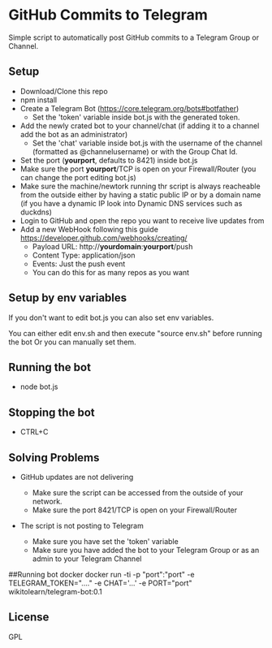 # GitHub Commits to Telegram

Simple script to automatically post GitHub commits to a Telegram Group or Channel. 

## Setup

- Download/Clone this repo
- npm install
- Create a Telegram Bot (https://core.telegram.org/bots#botfather)
	- Set the 'token' variable inside bot.js with the generated token.
- Add the newly crated bot to your channel/chat (if adding it to a channel add the bot as an administrator)
	- Set the 'chat' variable inside bot.js with the username of the channel (formatted as @channelusername) or with the Group Chat Id.
- Set the port (**yourport**, defaults to 8421) inside bot.js
- Make sure the port **yourport**/TCP is open on your Firewall/Router (you can change the port editing bot.js)
- Make sure the machine/newtork running thr script is always reacheable from the outside either by having a static public IP or by a domain name (if you have a dynamic IP look into Dynamic DNS services such as duckdns)
- Login to GitHub and open the repo you want to receive live updates from
- Add a new WebHook following this guide https://developer.github.com/webhooks/creating/
	- Payload URL: http://**yourdomain**:**yourport**/push
	- Content Type: application/json
	- Events: Just the push event
	- You can do this for as many repos as you want

## Setup by env variables
If you don't want to edit bot.js you can also set env variables. 

You can either edit env.sh and then execute "source env.sh" before running the bot
Or you can manually set them.


## Running the bot
- node bot.js

## Stopping the bot
- CTRL+C

## Solving Problems
- GitHub updates are not delivering
	- Make sure the script can be accessed from the outside of your network.
	- Make sure the port 8421/TCP is open on your Firewall/Router

- The script is not posting to Telegram
	- Make sure you have set the 'token' variable
	- Make sure you have added the bot to your Telegram Group or as an admin to your Telegram Channel


##Running bot docker
docker run -ti -p "port":"port" -e TELEGRAM_TOKEN="...." -e CHAT='...' -e PORT="port" wikitolearn/telegram-bot:0.1
	
## License
GPL 
